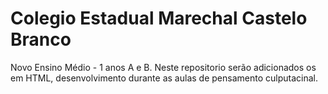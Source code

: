 # Colegio Estadual Marechal Castelo Branco <br>
Novo Ensino Médio - 1 anos A e B.
Neste repositorio serão adicionados os em HTML, desenvolvimento durante as aulas de pensamento culputacinal.
